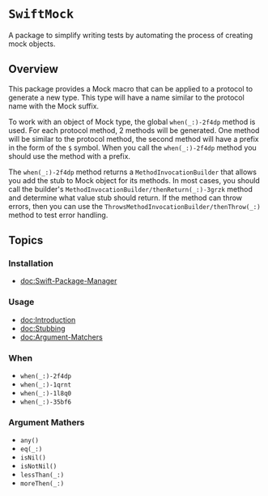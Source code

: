 # ``SwiftMock``

A package to simplify writing tests by automating the process of creating mock objects.

## Overview

This package provides a Mock macro that can be applied to a protocol to generate a new type. This type will have a name similar to the protocol name with the Mock suffix.

To work with an object of Mock type, the global ``when(_:)-2f4dp`` method is used. For each protocol method, 2 methods will be generated. One method will be similar to the protocol method, the second method will have a prefix in the form of the `$` symbol. When you call the ``when(_:)-2f4dp`` method you should use the method with a prefix.

The ``when(_:)-2f4dp`` method returns a ``MethodInvocationBuilder`` that allows you add the stub to Mock object for its methods. In most cases, you should call the builder's ``MethodInvocationBuilder/thenReturn(_:)-3grzk`` method and determine what value stub should return. If the method can throw errors, then you can use the ``ThrowsMethodInvocationBuilder/thenThrow(_:)`` method to test error handling.

## Topics

### Installation

- <doc:Swift-Package-Manager>

### Usage

- <doc:Introduction>
- <doc:Stubbing>
- <doc:Argument-Matchers>

### When

- ``when(_:)-2f4dp``
- ``when(_:)-1qrnt``
- ``when(_:)-1l8q0``
- ``when(_:)-35bf6``

### Argument Mathers

- ``any()``
- ``eq(_:)``
- ``isNil()``
- ``isNotNil()``
- ``lessThan(_:)``
- ``moreThen(_:)``
